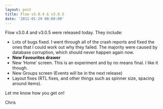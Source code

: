 ```yaml
---
layout: post
title: Flow v3.0.4 & v3.0.5
date: '2011-01-29 00:00:00'
---
```


Flow v3.0.4 and v3.0.5 were released today. They include:

*   Lots of bugs fixed. I went through all of the crash reports and fixed the ones that I could work out why they failed. The majority were caused by database corruption, which should never happen again now.
*   **New Favourites drawer**
*   New &#8216;Home&#8217; screen. This is an experiment and by no means final. I like it though.
*   New Groups screen (Events will be in the next release)
*   Layout fixes (RTL fixes, and other things such as spinner size, spacing around items).

Let me know how you get on!

Chris